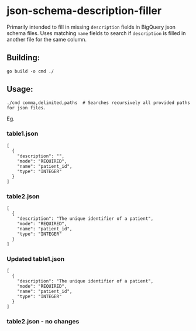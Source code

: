 # json-schema-description-filler

Primarily intended to fill in missing `description` fields in BigQuery json schema files. Uses matching `name` fields to search if `description` is filled in another file for the same column.
## Building:
```
go build -o cmd ./
```
## Usage:
```
./cmd comma,delimited,paths  # Searches recursively all provided paths for json files.
```
Eg.
### table1.json
```
[
  {
    "description": "",
    "mode": "REQUIRED",
    "name": "patient_id",
    "type": "INTEGER"
  }
]
```
### table2.json
```
[
  {
    "description": "The unique identifier of a patient",
    "mode": "REQUIRED",
    "name": "patient_id",
    "type": "INTEGER"
  }
]
```

### Updated table1.json
```
[
  {
    "description": "The unique identifier of a patient",
    "mode": "REQUIRED",
    "name": "patient_id",
    "type": "INTEGER"
  }
]
```
### table2.json - no changes
